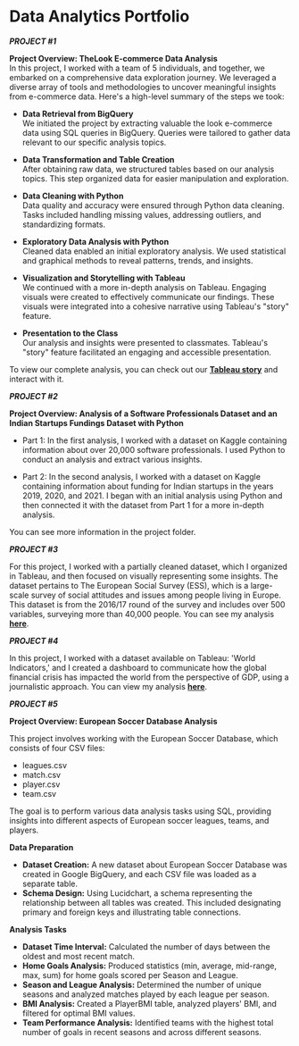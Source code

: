 # Data Analytics Portfolio

***PROJECT #1***

**Project Overview: TheLook E-commerce Data Analysis**  
In this project, I worked with a team of 5 individuals, and together, we embarked on a comprehensive data exploration journey. We leveraged a diverse array of tools and methodologies to uncover meaningful insights from e-commerce data. Here's a high-level summary of the steps we took:


- **Data Retrieval from BigQuery**  
We initiated the project by extracting valuable the look e-commerce data using SQL queries in BigQuery.
Queries were tailored to gather data relevant to our specific analysis topics.

- **Data Transformation and Table Creation**  
After obtaining raw data, we structured tables based on our analysis topics.
This step organized data for easier manipulation and exploration.

- **Data Cleaning with Python**  
Data quality and accuracy were ensured through Python data cleaning.
Tasks included handling missing values, addressing outliers, and standardizing formats.

- **Exploratory Data Analysis with Python**  
Cleaned data enabled an initial exploratory analysis.
We used statistical and graphical methods to reveal patterns, trends, and insights.

- **Visualization and Storytelling with Tableau**  
We continued with a more in-depth analysis on Tableau.
Engaging visuals were created to effectively communicate our findings.
These visuals were integrated into a cohesive narrative using Tableau's "story" feature.

- **Presentation to the Class**  
Our analysis and insights were presented to classmates.
Tableau's "story" feature facilitated an engaging and accessible presentation.

To view our complete analysis, you can check out our **[Tableau story](https://public.tableau.com/app/profile/alessandro.roli/viz/TheLook_e-commerce_analysis/E-COMMERCE)** and interact with it.


***PROJECT #2***

**Project Overview: Analysis of a Software Professionals Dataset and an Indian Startups Fundings Dataset with Python**

- Part 1: In the first analysis, I worked with a dataset on Kaggle containing information about over 20,000 software professionals. I used Python to conduct an analysis and extract various insights.

- Part 2: In the second analysis, I worked with a dataset on Kaggle containing information about funding for Indian startups in the years 2019, 2020, and 2021. I began with an initial analysis using Python and then connected it with the dataset from Part 1 for a more in-depth analysis.

You can see more information in the project folder.

***PROJECT #3***   

For this project, I worked with a partially cleaned dataset, which I organized in Tableau, and then focused on visually representing some insights.
The dataset pertains to The European Social Survey (ESS), which is a large-scale survey of social attitudes and issues among people living in Europe.
This dataset is from the 2016/17 round of the survey and includes over 500 variables, surveying more than 40,000 people.
You can see my analysis **[here](https://public.tableau.com/app/profile/alessandro.roli/viz/AnalysisofEuropeanAttitudestoClimateChangeandEnergy/Story1)**.

***PROJECT #4***  

In this project, I worked with a dataset available on Tableau: 'World Indicators,' and I created a dashboard to communicate how the global financial crisis has impacted the world from the perspective of GDP, using a journalistic approach. You can view my analysis **[here](https://public.tableau.com/app/profile/alessandro.roli/viz/GDPandGlobalFinancialCrisis/Dashboard1)**.

***PROJECT #5***  

**Project Overview: European Soccer Database Analysis**

This project involves working with the European Soccer Database, which consists of four CSV files:
- leagues.csv
- match.csv
- player.csv
- team.csv

The goal is to perform various data analysis tasks using SQL, providing insights into different aspects of European soccer leagues, teams, and players.

**Data Preparation**  
- **Dataset Creation:** A new dataset about European Soccer Database was created in Google BigQuery, and each CSV file was loaded as a separate table.  
- **Schema Design:** Using Lucidchart, a schema representing the relationship between all tables was created. This included designating primary and foreign keys and illustrating table connections.

**Analysis Tasks**  
- **Dataset Time Interval:** Calculated the number of days between the oldest and most recent match.  
- **Home Goals Analysis:** Produced statistics (min, average, mid-range, max, sum) for home goals scored per Season and League.  
- **Season and League Analysis:** Determined the number of unique seasons and analyzed matches played by each league per season.  
- **BMI Analysis:** Created a PlayerBMI table, analyzed players' BMI, and filtered for optimal BMI values.  
- **Team Performance Analysis:** Identified teams with the highest total number of goals in recent seasons and across different seasons.   
